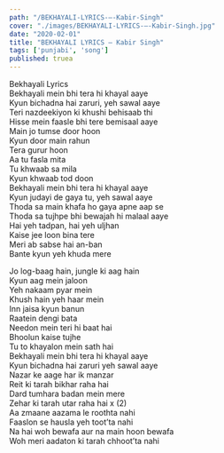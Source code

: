 ```yaml
---
path: "/BEKHAYALI-LYRICS-–-Kabir-Singh"
cover: "./images/BEKHAYALI-LYRICS-–-Kabir-Singh.jpg"
date: "2020-02-01"
title: "BEKHAYALI LYRICS – Kabir Singh"
tags: ['punjabi', 'song']
published: truea
---
```

  
Bekhayali Lyrics  
Bekhayali mein bhi tera hi khayal aaye  
Kyun bichadna hai zaruri, yeh sawal aaye  
Teri nazdeekiyon ki khushi behisaab thi  
Hisse mein faasle bhi tere bemisaal aaye  
Main jo tumse door hoon  
Kyun door main rahun  
Tera gurur hoon  
Aa tu fasla mita  
Tu khwaab sa mila  
Kyun khwaab tod doon  
Bekhayali mein bhi tera hi khayal aaye  
Kyun judayi de gaya tu, yeh sawal aaye  
Thoda sa main khafa ho gaya apne aap se  
Thoda sa tujhpe bhi bewajah hi malaal aaye  
Hai yeh tadpan, hai yeh uljhan  
Kaise jee loon bina tere  
Meri ab sabse hai an-ban  
Bante kyun yeh khuda mere  
  
  
  
  
  
  
Jo log-baag hain, jungle ki aag hain  
Kyun aag mein jaloon  
Yeh nakaam pyar mein  
Khush hain yeh haar mein  
Inn jaisa kyun banun  
Raatein dengi bata  
Needon mein teri hi baat hai  
Bhoolun kaise tujhe  
Tu to khayalon mein sath hai  
Bekhayali mein bhi tera hi khayal aaye  
Kyun bichadna hai zaruri yeh sawal aaye  
Nazar ke aage har ik manzar  
Reit ki tarah bikhar raha hai  
Dard tumhara badan mein mere  
Zehar ki tarah utar raha hai x (2)  
Aa zmaane aazama le roothta nahi  
Faaslon se hausla yeh toot’ta nahi  
Na hai woh bewafa aur na main hoon bewafa  
Woh meri aadaton ki tarah chhoot’ta nahi  
